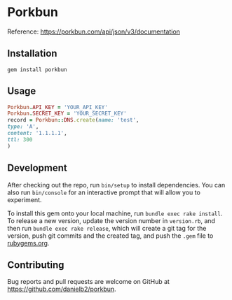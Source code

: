 # Porkbun

Reference: https://porkbun.com/api/json/v3/documentation

## Installation

`gem install porkbun`

## Usage

```ruby
Porkbun.API_KEY = 'YOUR_API_KEY'
Porkbun.SECRET_KEY = 'YOUR_SECRET_KEY'
record = Porkbun::DNS.create(name: 'test',
type: 'A',
content: '1.1.1.1',
ttl: 300
)
```

## Development

After checking out the repo, run `bin/setup` to install dependencies. You can also run `bin/console` for an interactive prompt that will allow you to experiment.

To install this gem onto your local machine, run `bundle exec rake install`. To release a new version, update the version number in `version.rb`, and then run `bundle exec rake release`, which will create a git tag for the version, push git commits and the created tag, and push the `.gem` file to [rubygems.org](https://rubygems.org).

## Contributing

Bug reports and pull requests are welcome on GitHub at https://github.com/danielb2/porkbun.
